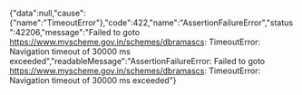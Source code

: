 {"data":null,"cause":{"name":"TimeoutError"},"code":422,"name":"AssertionFailureError","status":42206,"message":"Failed to goto https://www.myscheme.gov.in/schemes/dbramascs: TimeoutError: Navigation timeout of 30000 ms exceeded","readableMessage":"AssertionFailureError: Failed to goto https://www.myscheme.gov.in/schemes/dbramascs: TimeoutError: Navigation timeout of 30000 ms exceeded"}